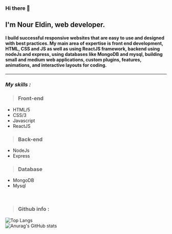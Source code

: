 ### Hi there 👋

## I'm Nour Eldin, web developer.

<h4> I build successful responsive websites that are easy to use and designed with best practices. My main area of ​​expertise is front end development, HTML, CSS and JS as well as using ReactJS framework, backend using nodeJs and express, using databases like MongoDB and mysql, building small and medium web applications, custom plugins, features, animations, and interactive layouts for coding.
 </h4>
<hr/>

### _My skills :_ 
> ### Front-end

 - HTML/5
 - CSS/3
 - Javascript
 - ReactJS
  
 > ### Back-end 
 - NodeJs
 - Express
> ### Database
 - MongoDB
 - Mysql
<br>

 
> ### Github info :
<!-- <p align="center"> -->
![Top Langs](https://github-readme-stats.vercel.app/api/top-langs/?username=Nourtaha13&theme=compact)
<br>
![Anurag's GitHub stats](https://github-readme-stats.vercel.app/api?username=Nourtaha13&show_icons=true&theme=locale)
<!-- </p> -->

